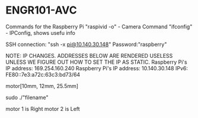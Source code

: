 # ENGR101-AVC
Commands for the Raspberry Pi
"raspivid -o" - Camera Command
"ifconfig" - IPConfig, shows usefu info

SSH connection:
"ssh -x pi@10.140.30.148"
Password:"raspberry"

NOTE: IP CHANGES. ADDRESSES BELOW ARE RENDERED USELESS UNLESS WE FIGURE OUT HOW TO SET THE IP AS STATIC.
Raspberry Pi's IP address: 169.254.160.240
Raspberry Pi's IP address: 10.140.30.148
IPv6: FE80::7e3:a72c:63c3:bd73/64

motor[10mm, 12mm, 25.5mm]

sudo ./"filename"

motor 1 is Right
motor 2 is Left 
